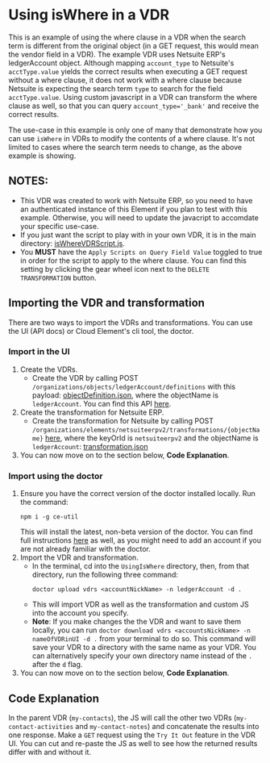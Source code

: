 # Using isWhere in a VDR
This is an example of using the where clause in a VDR when the search term is different from the original object (in a GET request, this would mean the vendor field in a VDR). The example VDR uses Netsuite ERP's ledgerAccount object. Although mapping `account_type` to Netsuite's `acctType.value` yields the correct results when executing a GET request without a where clause, it does not work with a where clause because Netsuite is expecting the search term `type` to search for the field `acctType.value`. Using custom javascript in a VDR can transform the where clause as well, so that you can query `account_type='_bank'` and receive the correct results.

The use-case in this example is only one of many that demonstrate how you can use `isWhere` in VDRs to modify the contents of a where clause. It's not limited to cases where the search term needs to change, as the above example is showing.

## **NOTES:**
* This VDR was created to work with Netsuite ERP, so you need to have an authenticated instance of this Element if you plan to test with this example. Otherwise, you will need to update the javacript to accomdate your specific use-case.
* If you just want the script to play with in your own VDR, it is in the main directory: [isWhereVDRScript.js](isWhereVDRScript.js).
* You **MUST** have the `Apply Scripts on Query Field Value` toggled to true in order for the script to apply to the where clause. You can find this setting by clicking the gear wheel icon next to the `DELETE TRANSFORMATION` button.

## Importing the VDR and transformation
There are two ways to import the VDRs and transformations. You can use the UI (API docs) or Cloud Element's cli tool, the doctor.

### Import in the UI
1. Create the VDRs.
    * Create the VDR by calling POST `/organizations/objects/ledgerAccount/definitions` with this payload: [objectDefinition.json](ledgerAccount/definition/objectDefinition.json), where the objectName is `ledgerAccount`. You can find this API [here](https://my-staging.cloudelements.io/api-docs/platform/organizations).
2. Create the transformation for Netsuite ERP.
    * Create the transformation for Netsuite by calling POST `/organizations/elements/netsuiteerpv2/transformations/{objectName}` [here](https://my-staging.cloudelements.io/api-docs/platform/organizations), where the keyOrId is `netsuiteerpv2` and the objectName is `ledgerAccount`: [transformation.json](ledgerAccount/transformation/netsuiteerpv2/transformation.json)
3. You can now move on to the section below, **Code Explanation**.

### Import using the doctor
1. Ensure you have the correct version of the doctor installed locally. Run the command:
    ```
    npm i -g ce-util
    ```
    This will install the latest, non-beta version of the doctor. You can find full instructions [here](https://www.npmjs.com/package/ce-util) as well, as you might need to add an account if you are not already familiar with the doctor. 
2. Import the VDR and transformation.
    * In the terminal, cd into the `UsingIsWhere` directory, then, from that directory, run the following three command:
        ```
        doctor upload vdrs <accountNickName> -n ledgerAccount -d .
        ```
    * This will import VDR as well as the transformation and custom JS into the account you specify.
    * **Note**: If you make changes the the VDR and want to save them locally, you can run `doctor download vdrs <accountsNickName> -n nameOfVDRinUI -d .` from your terminal to do so. This command will save your VDR to a directory with the same name as your VDR. You can alternatively specify your own directory name instead of the `.` after the `d` flag.
3. You can now move on to the section below, **Code Explanation**.

## Code Explanation
In the parent VDR (`my-contacts`), the JS will call the other two VDRs (`my-contact-activities` and `my-contact-notes`) and concatenate the results into one response. Make a `GET` request using the `Try It Out` feature in the VDR UI. You can cut and re-paste the JS as well to see how the returned results differ with and without it.